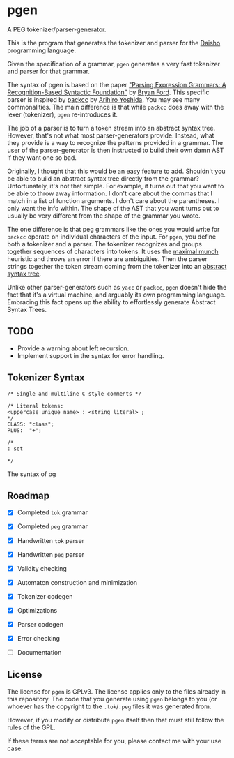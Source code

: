 # pgen
A PEG tokenizer/parser-generator.

This is the program that generates the tokenizer and parser for the
[Daisho](https://github.com/apaz-cli/Daisho) programming language.

Given the specification of a grammar, `pgen` generates a very fast
tokenizer and parser for that grammar.


The syntax of pgen is based on the paper ["Parsing Expression Grammars: A Recognition-Based Syntactic Foundation"](https://bford.info/pub/lang/peg.pdf)
by [Bryan Ford](https://scholar.google.com/citations?hl=en&user=TwyzQP4AAAAJ).
This specific parser is inspired by [packcc](https://github.com/arithy/packcc) by [Arihiro Yoshida](https://github.com/arithy).
You may see many commonalities. The main difference is that while `packcc` does away with the
lexer (tokenizer), `pgen` re-introduces it.

The job of a parser is to turn a token stream into an abstract syntax tree.
However, that's not what most parser-generators provide. Instead, what
they provide is a way to recognize the patterns provided in a grammar.
The user of the parser-generator is then instructed to build their own
damn AST if they want one so bad.

Originally, I thought that this would be an easy feature to add.
Shouldn't you be able to build an abstract syntax tree directly from the
grammar? Unfortunately, it's not that simple. For example, it turns out
that you want to be able to throw away information. I don't care about
the commas that I match in a list of function arguments. I don't care
about the parentheses. I only want the info within. The shape of the AST
that you want turns out to usually be very different from the shape of
the grammar you wrote.

The one difference is that peg grammars like the ones you would
write for `packcc` operate on individual characters of the input. For
`pgen`, you define both a tokenizer and a parser. The tokenizer
recognizes and groups together sequences of characters into tokens.
It uses the [maximal munch](https://en.wikipedia.org/wiki/Maximal_munch)
heuristic and throws an error if there are ambiguities. Then the parser
strings together the token stream coming from the tokenizer into an
[abstract syntax tree](https://en.wikipedia.org/wiki/Abstract_syntax_tree).

Unlike other parser-generators such as `yacc` or `packcc`, `pgen` doesn't
hide the fact that it's a virtual machine, and arguably its own
programming language. Embracing this fact opens up the ability to
effortlessly generate Abstract Syntax Trees.


## TODO
* Provide a warning about left recursion.
* Implement support in the syntax for error handling.

## Tokenizer Syntax

```
/* Single and multiline C style comments */

/* Literal tokens:
<uppercase unique name> : <string literal> ;
*/
CLASS: "class";
PLUS:  "+";

/*
: set

*/

```

The syntax of pg

## Roadmap

- [x] Completed `tok` grammar
- [x] Completed `peg` grammar
- [x] Handwritten `tok` parser
- [x] Handwritten `peg` parser
- [x] Validity checking
- [x] Automaton construction and minimization
- [x] Tokenizer codegen
- [x] Optimizations
- [x] Parser codegen
- [x] Error checking
- [ ] Documentation


## License

The license for `pgen` is GPLv3. The license applies only to the files already in this repository.
The code that you generate using `pgen` belongs to you (or whoever has the copyright to the
`.tok`/`.peg` files it was generated from.

However, if you modify or distribute `pgen` itself then that must still follow the rules of the GPL.

If these terms are not acceptable for you, please contact me with your use case.

